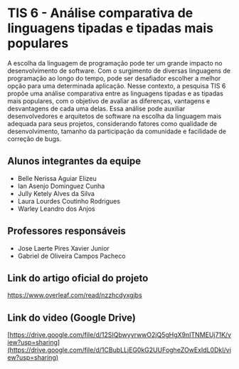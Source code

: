 # TIS 6 - Análise comparativa de linguagens tipadas e tipadas mais populares

A escolha da linguagem de programação pode ter um grande impacto no desenvolvimento de software. Com o surgimento de diversas linguagens de programação ao longo do tempo, pode ser desafiador escolher a melhor opção para uma determinada aplicação. 
Nesse contexto, a pesquisa TIS 6 propõe uma análise comparativa entre as linguagens tipadas e as tipadas mais populares, com o objetivo de avaliar as diferenças, vantagens e desvantagens de cada uma delas. Essa análise pode auxiliar desenvolvedores e arquitetos de software na escolha da linguagem mais adequada para seus projetos, considerando fatores como qualidade de desenvolvimento, tamanho da participação da comunidade e facilidade de correção de bugs.


## Alunos integrantes da equipe

* Belle Nerissa Aguiar Elizeu
* Ian Asenjo Dominguez Cunha
* Jully Ketely Alves da Silva
* Laura Lourdes Coutinho Rodrigues
* Warley Leandro dos Anjos

## Professores responsáveis

* Jose Laerte Pires Xavier Junior
* Gabriel de Oliveira Campos Pacheco

## Link do artigo oficial do projeto 
https://www.overleaf.com/read/nzzhcdyxgjbs

## Link do video (Google Drive)
[https://drive.google.com/file/d/12SIQbwyyrwwO2jQ5gHgX9nITNMEUj71K/view?usp=sharing](https://drive.google.com/file/d/1CBubLLjEG0kG2UUFogheZOwExIdL0DkI/view?usp=sharing)
